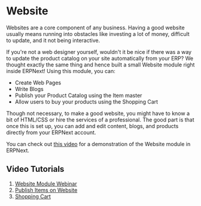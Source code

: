 
# Website



Websites are a core component of any business. Having a good website usually
means running into obstacles like investing a lot of money, difficult to update,
and it not being interactive.


If you're not a web designer yourself, wouldn't it be nice if there was a way to
update the product catalog on your site automatically from your ERP? We thought
exactly the same thing and hence built a small Website module right inside
ERPNext! Using this module, you can:


* Create Web Pages
* Write Blogs
* Publish your Product Catalog using the Item master
* Allow users to buy your products using the Shopping Cart


Though not necessary, to make a good website, you might have to know a bit of
HTML/CSS or hire the services of a professional. The good part is that once this
is set up, you can add and edit content, blogs, and products directly from your
ERPNext account.


You can check out [this video](https://www.youtube.com/watch?v=lyW6mfFBSNw)
for a demonstration of the Website module in ERPNext.


## Video Tutorials


1. [Website Module Webinar](https://www.youtube.com/watch?v=lyW6mfFBSNw)
2. [Publish Items on Website](/docs/user/videos/learn/publish-items-on-website)
3. [Shopping Cart](/docs/user/videos/learn/shopping-cart)




